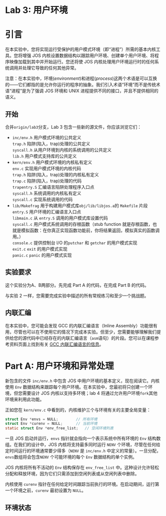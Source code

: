 # Lab 3: 用户环境

# 引言
在本实验中，您将实现运行受保护的用户模式环境（即“进程”）所需的基本内核工具。您将增强 JOS 内核设置数据结构以跟踪用户环境、创建单个用户环境、将程序映像加载到其中并开始运行。您还将使 JOS 内核处理用户环境运行时的任何系统调用并处理它导致的任何其他异常。

注意：在本实验中，环境(*environment*)和进程(*process*)这两个术语是可以互换的——它们都指的是允许你运行的程序的抽象。我们引入术语“环境”而不是传统术语“进程”是为了强调 JOS 环境和 UNIX 进程提供不同的接口，并且不提供相同的语义。

## 开始
合并`origin/lab3`分支，Lab 3 包含一些新的源文件，你应该浏览它们：
* `inc/env.h`	    用户模式环境的公共定义    
        `trap.h`	陷阱(陷入，trap)处理的公共定义    
        `syscall.h`	从用户环境到内核的系统调用的公共定义    
        `lib.h`	    用户模式支持库的公共定义   
* `kern/env.h`	    用户模式环境的内核私有定义      
        `env.c`	    实现用户模式环境的内核代码     
        `trap.h`	陷阱(陷入，trap)处理的内核私有定义     
        `trap.c`	陷阱(陷入，trap)处理的代码      
        `trapentry.S`	汇编语言陷阱处理程序入口点     
        `syscall.h`	系统调用的内核私有定义       
        `syscall.c`	实现系统调用的代码      
* `lib/Makefrag`	用于构建用户模式库`obj/lib/libjos.a`的 `Makefile` 片段      
    `entry.S`	用户环境的汇编语言入口点     
    `libmain.c`	从 `entry.S` 调用的用户模式库设置代码     
    `syscall.c`	用户模式系统调用的存根函数（stub function 就是存根函数，也就是模拟函数：在你真正实现函数功能前，你将结果返回，模拟真实的函数调用。）    
    `console.c`	提供控制台 I/O 的`putchar` 和 `getchar` 的用户模式实现     
    `exit.c`	`exit` 的用户模式实现    
    `panic.c`	`panic` 的用户模式实现    

## 实验要求
这个实验分为A、B两部分。先完成 Part A 的代码，在完成 Part B 的代码。

与实验 2 一样，您需要完成实验中描述的所有常规练习和至少一个挑战题。

## 内联汇编
在本实验中，您可能会发现 GCC 的内联汇编语言（Inline Assembly）功能很有用，尽管也可以在不使用它的情况下完成本实验。但至少，您需要能够理解我们提供给您的源代码中已经存在的内联汇编语言（`asm`语句）的片段。您可以在课程参考资料页面上找到有关 [GCC 内联汇编语言的信息](https://pdos.csail.mit.edu/6.828/2018/reference.html)。

# Part A: 用户环境和异常处理
新包含的文件 `inc/env.h` 中包含 JOS 中用户环境的基本定义，现在阅读它。内核使用 `Env` 数据结构来跟踪每个用户环境。在本实验中，您最初将只创建一个环境，但您需要设计 JOS 内核以支持多环境；lab 4 将通过允许用户环境`fork`其他环境来利用此功能。

正如您在 `kern/env.c` 中看到的，内核维护三个与环境有关的主要全局变量：
```c
struct Env *envs = NULL;		// 所有环境
struct Env *curenv = NULL;		// 当前环境
static struct Env *env_free_list;	// 空闲环境列表
```

一旦 JOS 启动并运行，`envs` 指针就会指向一个表示系统中所有环境的 `Env` 结构数组。在我们的设计中，JOS 内核将支持最多同时运行 `NENV` 个环境，尽管在任何给定时间运行的环境通常要少得多（`NENV` 是 `inc/env.h` 中定义的常量）。一旦分配，`envs`数组将会包含`NENV` 个可能环境的每个 `Env` 数据结构的单个实例。

JOS 内核将所有不活动的 `Env` 结构保存在 `env_free_list` 中。这种设计允许轻松分配和释放环境，因为它们只需添加到空闲列表或从空闲列表中删除。

内核使用 `curenv` 指针在任何给定时间跟踪当前执行的环境。在启动期间，运行第一个环境之前，`curenv` 最初设置为 `NULL`。

## 环境状态
